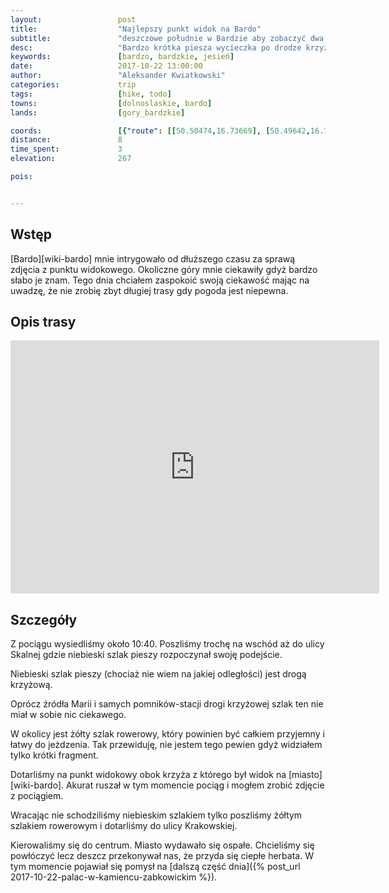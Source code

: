 ```yaml
---
layout:                 post
title:                  "Najlepszy punkt widok na Bardo"
subtitle:               "deszczowe południe w Bardzie aby zobaczyć dwa punkty widokowe"
desc:                   "Bardzo krótka piesza wycieczka po drodze krzyżowej na punkt widokowy, z którego widać prawie całe Bardo. Podczas zejścia odwiedziliśmy drugi punkt widokowy a na koniec pospacerowaliśmy po zaspanym mieście."
keywords:               [bardzo, bardzkie, jesień]
date:                   2017-10-22 13:00:00
author:                 "Aleksander Kwiatkowski"
categories:             trip
tags:                   [hike, todo]
towns:                  [dolnoslaskie, bardo]
lands:                  [gory_bardzkie]

coords:                 [{"route": [[50.50474,16.73669], [50.49642,16.73905], [50.50087,16.74162], [50.49631,16.73909], [50.50329,16.72999], [50.50592,16.74012], [50.50963,16.75874]], "type": "hike"}]
distance:               8
time_spent:             3
elevation:              267  

pois:


---
```



Wstęp
-----

[Bardo][wiki-bardo] mnie intrygowało od dłuższego czasu za sprawą zdjęcia
z punktu widokowego. Okoliczne góry mnie ciekawiły gdyż bardzo słabo je znam.
Tego dnia chciałem zaspokoić swoją ciekawość mając na uwadzę, że nie zrobię
zbyt długiej trasy gdy pogoda jest niepewna.

Opis trasy
----------

<iframe height='405' width='590' frameborder='0' allowtransparency='true' scrolling='no' src='https://www.strava.com/activities/1247403306/embed/c1dc4544a02868a93afd6ae95aaf2305f3a5e4d5'></iframe>

Szczegóły
---------

Z pociągu wysiedliśmy około 10:40. Poszliśmy trochę na wschód aż do
ulicy Skalnej gdzie niebieski szlak pieszy rozpoczynał swoję podejście.

Niebieski szlak pieszy (chociaż nie wiem na jakiej odległości) jest
drogą krzyżową.

Oprócz źródła Marii i samych pomników-stacji drogi krzyżowej szlak ten nie
miał w sobie nic ciekawego.

W okolicy jest żółty szlak rowerowy, który powinien być całkiem przyjemny i
łatwy do jeżdzenia. Tak przewiduję, nie jestem tego pewien gdyż widziałem
tylko krótki fragment.

Dotarliśmy na punkt widokowy obok krzyża z którego był widok na
[miasto][wiki-bardo]. Akurat ruszał w tym momencie pociąg i mogłem zrobić
zdjęcie z pociągiem.

Wracając nie schodziliśmy niebieskim szlakiem tylko poszliśmy żółtym
szlakiem rowerowym i dotarliśmy do ulicy Krakowskiej.

Kierowaliśmy się do centrum. Miasto wydawało się ospałe. Chcieliśmy się powłóczyć
lecz deszcz przekonywał nas, że przyda się ciepłe herbata.
W tym momencie pojawiał się pomysł na
[dalszą część dnia]({% post_url 2017-10-22-palac-w-kamiencu-zabkowickim %}).
